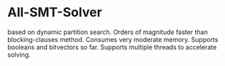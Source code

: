 # All-SMT-Solver
based on dynamic partition search. Orders of magnitude faster than blocking-clauses method. Consumes very moderate memory. Supports booleans and bitvectors so far. Supports multiple threads to accelerate solving.
